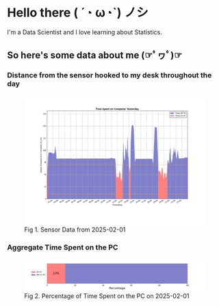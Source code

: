 
# Hello there ( ´◔ ω◔`) ノシ

I'm a Data Scientist and I love learning about Statistics.

## So here's some data about me (☞ﾟヮﾟ)☞


### Distance from the sensor hooked to my desk throughout the day
<figure>
  <picture>
    <source media="(prefers-color-scheme: dark)" srcset="Pi/readme/graphs/lineplot/dark-plot-2025-02-01.png">
    <source media="(prefers-color-scheme: light)" srcset="Pi/readme/graphs/lineplot/light-plot-2025-02-01.png">
    <img alt="Shows a black logo in light color mode and a white one in dark color mode." src="Pi/readme/graphs/lineplot/light-plot-2025-02-01.png">
  </picture>
  <figcaption>Fig 1. Sensor Data from 2025-02-01</figcaption>
</figure>



### Aggregate Time Spent on the PC
<figure>
  <picture>
    <source media="(prefers-color-scheme: dark)" srcset="Pi/readme/graphs/barplot/dark-plot-2025-02-01.png">
    <source media="(prefers-color-scheme: light)" srcset="Pi/readme/graphs/barplot/light-plot-2025-02-01.png">
    <img alt="Shows a black logo in light color mode and a white one in dark color mode." src="Pi/readme/graphs/barplot/light-plot-2025-02-01.png">
  </picture>
  <figcaption>Fig 2. Percentage of Time Spent on the PC on 2025-02-01</figcaption>
</figure>

